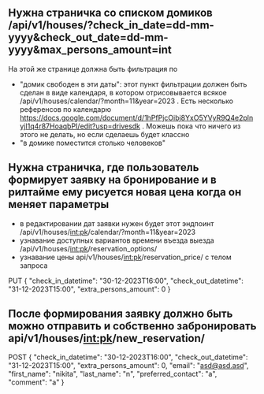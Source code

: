 ## Нужна страничка со списком домиков /api/v1/houses/?check_in_date=dd-mm-yyyy&check_out_date=dd-mm-yyyy&max_persons_amount=int
На этой же странице должна быть фильтрация по 
- "домик свободен в эти даты": этот пункт фильтрации должен быть сделан в виде календаря, в котором отрисовывается всякое /api/v1/houses/calendar/?month=11&year=2023 . Есть несколько  референсов по календарю https://docs.google.com/document/d/1hPfPjcOibj8YxO5YVyR9Q4e2plnyjI1q4r87HoaqbPI/edit?usp=drivesdk . Можешь пока что ничего из этого не делать, но если сделаешь будет классно
- "в домике поместится столько человеков" 

## Нужна страничка, где пользователь формирует заявку на бронирование и в рилтайме ему рисуется новая цена когда он меняет параметры 
- в редактировании дат заявки нужен будет этот эндпоинт /api/v1/houses/<int:pk>/calendar/?month=11&year=2023 
- узнавание доступных вариантов времени въезда выезда /api/v1/houses/<int:pk>/reservation_options/
- узнавание цены api/v1/houses/<int:pk>/reservation_price/ с телом запроса 

PUT
{
    "check_in_datetime": "30-12-2023T16:00",
    "check_out_datetime": "31-12-2023T15:00",
    "extra_persons_amount": 0
}

## После формирования заявку должно быть можно отправить и собственно забронировать api/v1/houses/<int:pk>/new_reservation/


POST
{
    "check_in_datetime": "30-12-2023T16:00",
    "check_out_datetime": "31-12-2023T15:00",
    "extra_persons_amount": 0,
    "email": "asd@asd.asd",
    "first_name": "nikita",
    "last_name": "n",
    "preferred_contact": "a",
    "comment": "a"
}